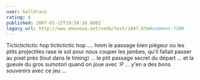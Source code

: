 ```yaml
---
user: helldraco
rating: 4
published: 2007-01-12T19:58:16.000Z
legacy_url: http://www.emunova.net/veda/test/1847.htm#comment-7308
---
```

Tictictictictic hop tictictictic hop .... hmm le passage bien piégeur ou les ptits projectiles rase le sol pour nous couper les jambes, qu'il fallait passer au pixel près (tout dans le timing) ... le ptit passage secret du départ ... et la gueule du gros sumotori quand on joue avec :P ... y'en a des bons souvenirs avec ce jeu ...